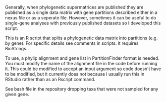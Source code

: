 Generally, when phylogenetic supermatrices are published they are published as a single data matrix with gene partitions described either in a nexus file or as a seperate file. However, sometimes it can be useful to do single-gene analyses with previously published datasets so I developed this script. 

This is an R script that splits a phylogenetic data matrix into partitions (e.g. by gene). For specific details see
comments in scripts. It requires BioStrings.

To use, a phylip alignment and gene list in PartitionFinder format is needed. You must modify the name of the alignment file in the code before running it. This could be modified to accept an input argument so code doesn't have to be modified, but it currently does not because I usually run this in RStudio rather than as an Rscript command.

See bash file in the repository dropping taxa that were not sampled for any given gene.
